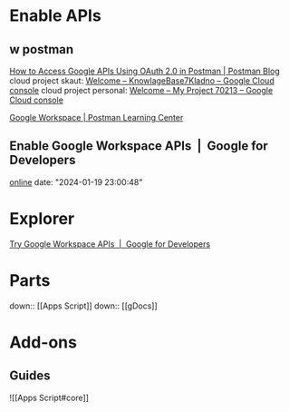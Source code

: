 
# Enable APIs
## w postman
[How to Access Google APIs Using OAuth 2.0 in Postman | Postman Blog](https://blog.postman.com/how-to-access-google-apis-using-oauth-in-postman/)
cloud project skaut: [Welcome – KnowlageBase7Kladno – Google Cloud console](https://console.cloud.google.com/welcome?project=knowlagebase7kladno)
cloud project personal: [Welcome – My Project 70213 – Google Cloud console](https://console.cloud.google.com/welcome?pli=1&project=angular-shore-367318)

[Google Workspace | Postman Learning Center](https://learning.postman.com/docs/administration/sso/google-workspace/)
## Enable Google Workspace APIs  |  Google for Developers
[online](https://developers.google.com/workspace/guides/enable-apis?authuser=0)
date: "2024-01-19 23:00:48"

# Explorer
[Try Google Workspace APIs  |  Google for Developers](https://developers.google.com/workspace/explore?filter=)
# Parts
down:: [[Apps Script]]
down:: [[gDocs]]


# Add-ons
## Guides

![[Apps Script#core]]
